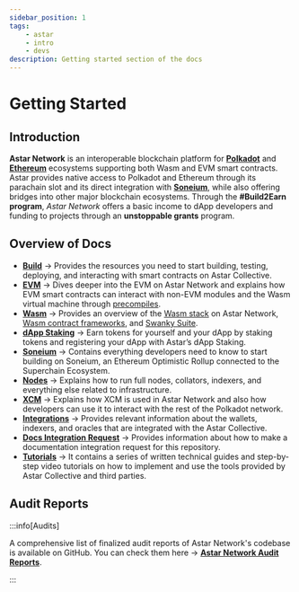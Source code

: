 ```yaml
---
sidebar_position: 1
tags:
    - astar
    - intro
    - devs
description: Getting started section of the docs
---
```


# Getting Started

## Introduction

**Astar Network** is an interoperable blockchain platform for [**Polkadot**](https://polkadot.com/) and [**Ethereum**](https://ethereum.org/en/) ecosystems supporting both Wasm and EVM smart contracts. Astar provides native access to Polkadot and Ethereum through its parachain slot and its direct integration with [**Soneium**](https://soneium.org/en/), while also offering bridges into other major blockchain ecosystems. Through the **#Build2Earn program**, *Astar Network* offers a basic income to dApp developers and funding to projects through an **unstoppable grants** program.

## Overview of Docs

- [**Build**](/docs/build) → Provides the resources you need to start building, testing, deploying, and interacting with smart contracts on Astar Collective.
- [**EVM**](/docs/build/EVM) → Dives deeper into the EVM on Astar Network and explains how EVM smart contracts can interact with non-EVM modules and the Wasm virtual machine through [precompiles](https://docs.astar.network/docs/build/EVM/precompiles/).
- [**Wasm**](/docs/build/wasm) → Provides an overview of the [Wasm stack](https://docs.astar.network/docs/build/wasm/smart-contract-wasm) on Astar Network, [Wasm contract frameworks](/docs/build/wasm/dsls), and [Swanky Suite](/docs/build/wasm/swanky-suite/).
- [**dApp Staking**](/docs/learn/dapp-staking/) → Earn tokens for yourself and your dApp by staking tokens and registering your dApp with Astar’s dApp Staking.
- [**Soneium**](/docs/build/soneium) → Contains everything developers need to know to start building on Soneium, an Ethereum Optimistic Rollup connected to the Superchain Ecosystem.
- [**Nodes**](/docs/build/nodes) → Explains how to run full nodes, collators, indexers, and everything else related to infrastructure.
- [**XCM**](/docs/learn/interoperability/xcm) → Explains how XCM is used in Astar Network and also how developers can use it to interact with the rest of the Polkadot network.
- [**Integrations**](/docs/build/integrations/) → Provides relevant information about the wallets, indexers, and oracles that are integrated with the Astar Collective.
- [**Docs Integration Request**](https://github.com/AstarNetwork/astar-docs/blob/main/docs-integration-request.md) → Provides information about how to make a documentation integration request for this repository.
- [**Tutorials**](/docs/tutorials/index.md) → It contains a series of written technical guides and step-by-step video tutorials on how to implement and use the tools provided by Astar Collective and third parties.

## Audit Reports

:::info[Audits]

A comprehensive list of finalized audit reports of Astar Network's codebase is available on GitHub. You can check them here → [**Astar Network Audit Reports**](https://github.com/AstarNetwork/Audits).

:::